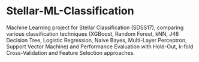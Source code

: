 # Stellar-ML-Classification
Machine Learning project for Stellar Classification (SDSS17), comparing various classification techniques (XGBoost, Random Forest, kNN, J48 Decision Tree, Logistic Regression, Naive Bayes, Multi-Layer Perceptron, Support Vector Machine) and Performance Evaluation with Hold-Out, k-fold Cross-Validation and Feature Selection approaches.
